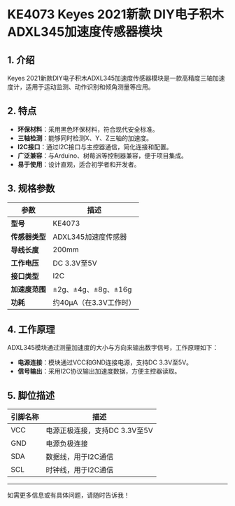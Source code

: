 
# KE4073 Keyes 2021新款 DIY电子积木 ADXL345加速度传感器模块

## 1. 介绍

Keyes 2021新款DIY电子积木ADXL345加速度传感器模块是一款高精度三轴加速度计，适用于运动监测、动作识别和倾角测量等应用。

## 2. 特点

- **环保材料**：采用黑色环保材料，符合现代安全标准。
- **三轴检测**：能够同时检测X、Y、Z三轴的加速度。
- **I2C接口**：通过I2C接口与主控器通信，简化连接和配置。
- **广泛兼容**：与Arduino、树莓派等控制器兼容，便于项目集成。
- **易于使用**：设计直观，适合初学者和开发者。

## 3. 规格参数

| 参数          | 描述                     |
|---------------|-------------------------|
| **型号**      | KE4073                  |
| **传感器类型**| ADXL345加速度传感器     |
| **导线长度**  | 200mm                   |
| **工作电压**  | DC 3.3V至5V             |
| **接口类型**  | I2C                      |
| **加速度范围**| ±2g、±4g、±8g、±16g     |
| **功耗**      | 约40µA（在3.3V工作时）  |

## 4. 工作原理

ADXL345模块通过测量加速度的大小与方向来输出数字信号，工作原理如下：

- **电源连接**：模块通过VCC和GND连接电源，支持DC 3.3V至5V。
- **信号输出**：采用I2C协议输出加速度数据，方便主控器读取。

## 5. 脚位描述

| 引脚名称 | 描述                             |
|----------|----------------------------------|
| VCC      | 电源正极连接，支持DC 3.3V至5V    |
| GND      | 电源负极连接                     |
| SDA      | 数据线，用于I2C通信             |
| SCL      | 时钟线，用于I2C通信             |

---

如需更多信息或有具体问题，请随时告诉我！
